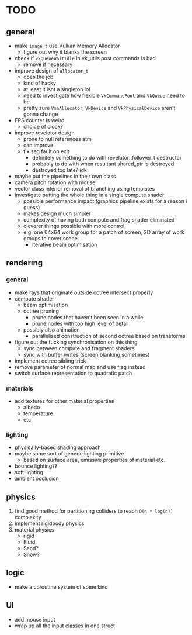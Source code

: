# TODO

## general

* make `image_t` use Vulkan Memory Allocator 
    * figure out why it blanks the screen
* check if `vkQueueWaitIdle` in vk_utils post commands is bad
    * remove if necessary
* improve design of `allocator_t` 
    * does the job
    * kind of hacky
    * at least it isnt a singleton lol
    * need to investigate how flexible `VkCommandPool` and `VkQueue` need to be
    * pretty sure `VmaAllocator`, `VkDevice` and `VkPhysicalDevice` aren't gonna change
* FPS counter is weird.
    * choice of clock?
* improve revelator design
    * prone to null references atm
    * can improve
    * fix seg fault on exit
        * definitely something to do with revelator<T>::follower_t destructor
        * probably to do with when resultant shared_ptr is destroyed 
        * destroyed too late? idk
* maybe put the pipelines in their own class
* camera pitch rotation with mouse
* vector class interior removal of branching using templates
* investigate putting the whole thing in a single compute shader
    * possible performance impact (graphics pipeline exists for a reason i guess)
    * makes design much simpler
    * complexity of having both compute and frag shader eliminated
    * cleverer things possible with more control
    * e.g. one 64x64 work group for a patch of screen, 2D array of work groups to cover scene
        * iterative beam optimisation

## rendering

### general
* make rays that originate outside octree intersect properly
* compute shader
    * beam optimisation
    * octree pruning
        * prune nodes that haven't been seen in a while
        * prune nodes with too high level of detail 
    * possibly also animation
        * parallelised construction of second octree based on transforms
* figure out the fucking synchronisation on this thing
    * sync between compute and fragment shaders
    * sync with buffer writes (screen blanking sometimes)
* implement octree sibling trick
* remove parameter of normal map and use flag instead 
* switch surface representation to quadratic patch

### materials
* add textures for other material properties
    * albedo
    * temperature
    * etc

### lighting
* physically-based shading approach
* maybe some sort of generic lighting primitive
    * based on surface area, emissive properties of material etc.
* bounce lighting??
* soft lighting
* ambient occlusion

## physics
1. find good method for partitioning colliders to reach `O(n * log(n))` complexity
2. implement rigidbody physics
3. material physics
    * rigid
    * Fluid
    * Sand?
    * Snow?

## logic
* make a coroutine system of some kind

## UI
* add mouse input
* wrap up all the input classes in one struct
